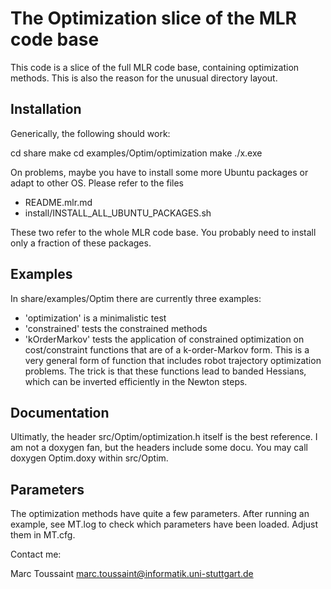 # The Optimization slice of the MLR code base

This code is a slice of the full MLR code base, containing
optimization methods. This is also the reason for the unusual
directory layout.


## Installation

Generically, the following should work:

cd share
make
cd examples/Optim/optimization
make
./x.exe

On problems, maybe you have to install some more Ubuntu
packages or adapt to other OS. Please refer to the files

* README.mlr.md
* install/INSTALL_ALL_UBUNTU_PACKAGES.sh

These two refer to the whole MLR code base. You
probably need to install only a fraction of these packages.


## Examples

In share/examples/Optim there are currently three examples:

* 'optimization' is a minimalistic test
* 'constrained' tests the constrained methods
* 'kOrderMarkov' tests the application of constrained optimization on
  cost/constraint functions that are of a k-order-Markov form. This is
  a very general form of function that includes robot trajectory
  optimization problems. The trick is that these functions lead to
  banded Hessians, which can be inverted efficiently in the Newton steps.


## Documentation

Ultimatly, the header src/Optim/optimization.h itself is the best
reference. I am not a doxygen fan, but the headers include some
docu. You may call doxygen Optim.doxy within src/Optim.


## Parameters

The optimization methods have quite a few parameters. After running an
example, see MT.log to check which parameters have been loaded. Adjust
them in MT.cfg.


Contact me:

Marc Toussaint
marc.toussaint@informatik.uni-stuttgart.de



